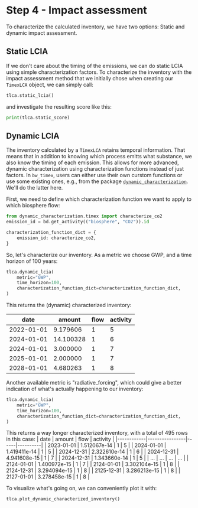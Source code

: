 # Step 4 - Impact assessment
To characterize the calculated inventory, we have two options: Static and dynamic impact assessment.

## Static LCIA
If we don't care about the timing of the emissions, we can do static LCIA using simple characterization factors. To characterize the inventory with the impact assessment method that we initially chose when creating our `TimexLCA` object, we can simply call:

```python
tlca.static_lcia()
```

and investigate the resulting score like this:

```python
print(tlca.static_score)
```

## Dynamic LCIA
The inventory calculated by a `TimexLCA` retains temporal information. That means that in addition to knowing which process emitts what substance, we also know the timing of each emission. This allows for more advanced, dynamic characterization using characterization functions instead of just factors. In `bw_timex`, users can either use their own curstom functions or use some existing ones, e.g., from the package [`dynamic_characterization`](https://dynamic-characterization.readthedocs.io/en/latest/). We'll do the latter here. 

First, we need to define which characterization function we want to apply to which biosphere flow:

```python
from dynamic_characterization.timex import characterize_co2
emission_id = bd.get_activity(("biosphere", "CO2")).id

characterization_function_dict = {
    emission_id: characterize_co2,
}
```

So, let's characterize our inventory. As a metric we choose GWP, and a time horizon of 100 years:

```python
tlca.dynamic_lcia(
    metric="GWP",
    time_horizon=100,
    characterization_function_dict=characterization_function_dict,
)
```

This returns the (dynamic) characterized inventory:

| date       | amount    | flow | activity |
|------------|-----------|------|----------|
| 2022-01-01 | 9.179606  | 1    | 5        |
| 2024-01-01 | 14.100328 | 1    | 6        |
| 2024-01-01 | 3.000000  | 1    | 7        |
| 2025-01-01 | 2.000000  | 1    | 7        |
| 2028-01-01 | 4.680263  | 1    | 8        |

Another available metric is "radiative_forcing", which could give a better indication of what's actually happening to our inventory:

```python
tlca.dynamic_lcia(
    metric="GWP",
    time_horizon=100,
    characterization_function_dict=characterization_function_dict,
)
```

This returns a way longer characterized inventory, with a total of 495 rows in this case:
| date       | amount         | flow | activity |
|------------|----------------|------|----------|
| 2023-01-01 | 1.512067e-14   | 1    | 5        |
| 2024-01-01 | 1.419411e-14   | 1    | 5        |
| 2024-12-31 | 2.322610e-14   | 1    | 6        |
| 2024-12-31 | 4.941608e-15   | 1    | 7        |
| 2024-12-31 | 1.343660e-14   | 1    | 5        |
| ...        | ...            | ...  | ...      |
| 2124-01-01 | 1.400972e-15   | 1    | 7        |
| 2124-01-01 | 3.302104e-15   | 1    | 8        |
| 2124-12-31 | 3.294094e-15   | 1    | 8        |
| 2125-12-31 | 3.286213e-15   | 1    | 8        |
| 2127-01-01 | 3.278458e-15   | 1    | 8        |

To visualize what's going on, we can conveniently plot it with:
```python
tlca.plot_dynamic_characterized_inventory()
```






